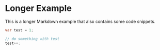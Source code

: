 # Longer Example

This is a longer Markdown example that also contains some code snippets.

```c#
var test = 1;

// do something with test
test++;
```
